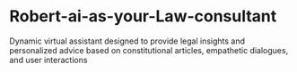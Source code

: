 # Robert-ai-as-your-Law-consultant
Dynamic virtual assistant designed to provide legal insights and personalized advice based on constitutional articles, empathetic dialogues, and user interactions

